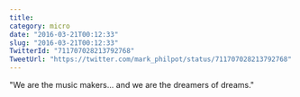 ```yaml
---
title: 
category: micro
date: "2016-03-21T00:12:33"
slug: "2016-03-21T00:12:33"
TwitterId: "711707028213792768"
TweetUrl: "https://twitter.com/mark_philpot/status/711707028213792768"
---
```


"We are the music makers... and we are the dreamers of dreams."
